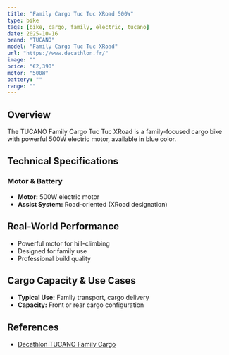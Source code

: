 ```yaml
---
title: "Family Cargo Tuc Tuc XRoad 500W"
type: bike
tags: [bike, cargo, family, electric, tucano]
date: 2025-10-16
brand: "TUCANO"
model: "Family Cargo Tuc Tuc XRoad"
url: "https://www.decathlon.fr/"
image: ""
price: "€2,390"
motor: "500W"
battery: ""
range: ""
---
```


## Overview

The TUCANO Family Cargo Tuc Tuc XRoad is a family-focused cargo bike with powerful 500W electric motor, available in blue color.

## Technical Specifications

### Motor & Battery

- **Motor:** 500W electric motor
- **Assist System:** Road-oriented (XRoad designation)

## Real-World Performance

- Powerful motor for hill-climbing
- Designed for family use
- Professional build quality

## Cargo Capacity & Use Cases

- **Typical Use:** Family transport, cargo delivery
- **Capacity:** Front or rear cargo configuration

## References

- [Decathlon TUCANO Family Cargo](https://www.decathlon.fr/)
